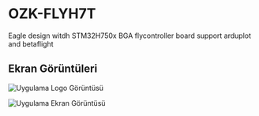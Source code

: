 # OZK-FLYH7T
Eagle design witdh STM32H750x BGA flycontroller board support arduplot and betaflight

## Ekran Görüntüleri

![Uygulama Logo Görüntüsü](/image/flycopter_v1_v4.png.png)

![Uygulama Ekran Görüntüsü](/image/flycopter_v1_v4.png.PNG)

